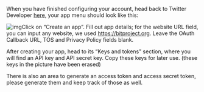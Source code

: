 <!--title={Twitter Developer Menu}-->

When you have finished configuring your account, head back to Twitter Developer [here](https://developer.twitter.com/en/apps), your app menu should look like this:

![img](https://lh6.googleusercontent.com/c2Eey4CUXd9gi3LFLPvbpKpDr1_qNTyZGHMKngCAjZ_prK1rITeI7AnLtWPRr0v_gRIGIxbT6MQUl7GAQ8wq6Hx1_JuFZFOhcUaPPhbf8RPTSprIvtluuqKWf3LULkCqRP-1FaPrkAU)Click on “Create an app”.  Fill out app details; for the website URL field, you can input any website, we used https://bitproject.org.  Leave the OAuth Callback URL, TOS and Privacy Policy fields blank.

After creating your app, head to its “Keys and tokens” section, where you will find an API key and API secret key. Copy these keys for later use. (these keys in the picture have been erased)

There is also an area to generate an access token and access secret token, please generate them and keep track of those as well.

